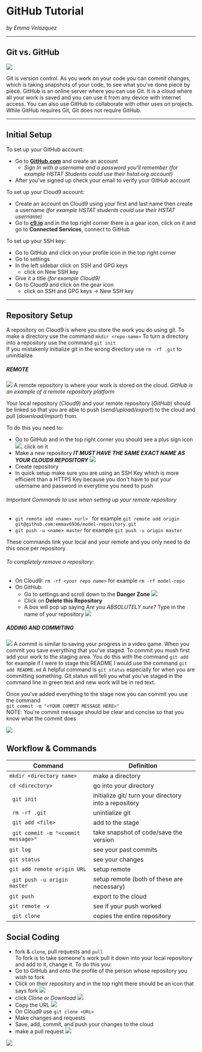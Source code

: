 # GitHub Tutorial

_by Emma Velazquez_

---
## Git vs. GitHub

![](https://preview.c9users.io/emmav6936/github-learning/github-tutorial/Octocat.png?_c9_id=livepreview0&_c9_host=https://ide.c9.io)

Git is version control. As you work on your code you can commit changes, which is taking snapshots of your code, to see what you've done piece by piece. GitHub is an online server where you can use Git. It is a cloud where all your work is saved and you can use it from any device with internet access. You can also use GitHub to collaborate with other uses on projects. While GitHub requires Git, Git does not require GitHub.

---
## Initial Setup
To set up your GitHub account:   
* Go to [**GitHub.com**](https://github.com/) and create an account  
    * _Sign In with a username and a password you'll remember (for example HSTAT Students could use their hstat.org account)_
* After you've signed up check your email to verify your GitHub account

To set up your Cloud9 account:
* Create an account on Cloud9 using your first and last name then create a username _(for example HSTAT students could use their HSTAT username)_
* Go to [**c9.io**](https://c9.io/) and in the top right corner there is a gear icon, click on it and go to **Connected Services**, connect to GitHub

To set up your SSH key:
* Go to GitHub and click on your profile icon in the top right corner
* Go to settings
* In the left sidebar click on SSH and GPG keys
    * click on New SSH key
* Give it a title _(for example Cloud9)_
* Go to Cloud9 and click on the gear icon 
    * click on SSH and GPG keys ->  New SSH key
---
## Repository Setup

A repository on Cloud9 is where you store the work you do using git.
To make a directory use the command ```mkdir <repo-name>```
To turn a directory into a repository use the command ```git init```  
If you mistakenly initialize git in the wrong directory use ```rm -rf .git``` to uninitialize.

#####  REMOTE
![](https://preview.c9users.io/emmav6936/github-learning/github-tutorial/remote%20repository%20image.png?_c9_id=livepreview2&_c9_host=https://ide.c9.io)
A remote repository is where your work is stored on the cloud. _GitHub is an example of a remote repository platform_

Your local repository (_Cloud9_) and your remote repository (_GitHub_) should be linked so that you are able to push (_send/upload/export_) to the cloud and pull (_download/import_) from.

To do this you need to:  
* Go to GitHub and in the top right corner you should see a plus sign icon ![](https://preview.c9users.io/emmav6936/github-learning/github-tutorial/plus%20icon.png?_c9_id=livepreview4&_c9_host=https://ide.c9.io), click on it
* Make a new repository _**IT MUST HAVE THE SAME EXACT NAME AS YOUR CLOUD9 REPOSITORY**_ ![](https://preview.c9users.io/emmav6936/github-learning/github-tutorial/create%20a%20new%20repo.png?_c9_id=livepreview7&_c9_host=https://ide.c9.io)
* Create repository
* In quick setup make sure you are using an SSH Key which is more efficient than a HTTPS Key because you don't have to put your username and password in everytime you need to push

###### Important Commands to use when setting up your remote repository

* ```git remote add <name> <url> ``` for example ```git remote add origin git@github.com:emmav6936/model-repository.git ```
* ```git push -u <name> master``` for example ```git push -u origin master``` 

These commands link your local and your remote and you only need to do this once per repository 

###### To completely remove a repository:
* On Cloud9: ```rm -rf <your repo name>``` for example ```rm -rf model-repo```
* On GitHub: 
    * Go to settings and scroll down to the **Danger Zone** ![](https://preview.c9users.io/emmav6936/github-learning/github-tutorial/danger%20zone.png?_c9_id=livepreview5&_c9_host=https://ide.c9.io)
    * Click on **Delete this Repository**
    * A box will pop up saying _Are you ABSOLUTELY sure?_ Type in the name of your repository ![](https://preview.c9users.io/emmav6936/github-learning/github-tutorial/are%20you%20absolutely%20sure.png?_c9_id=livepreview6&_c9_host=https://ide.c9.io)

##### ADDING AND COMMITING
![](https://preview.c9users.io/emmav6936/github-learning/github-tutorial/Screen%20Shot%202016-10-27%20at%2011.27.47%20AM.png?_c9_id=livepreview1&_c9_host=https://ide.c9.io)
A commit is similar to saving your progress in a video game. When you commit you save everything that you've staged. To commit you mush first add your work to the staging area. You do this with the command ```git add``` for example if I were to stage this README I would use the command ```git add README.md```
A helpful command is ```git status``` especially for when you are committing something. Git status will tell you what you've staged in the command line in green text and new work will be in red text.

Once you've added everything to the stage now you can commit you use the command   
```git commit -m "<YOUR COMMIT MESSAGE HERE>"```  
NOTE: You're commit message should be clear and concise so that you know what the commit does

![](https://preview.c9users.io/emmav6936/github-learning/github-tutorial/Screen%20Shot%202016-10-27%20at%207.51.21%20AM.png?_c9_id=livepreview8&_c9_host=https://ide.c9.io)

## Workflow & Commands

Command | Definition
---------|------------
```mkdir <directory name>``` |make a directory
```cd <directory> ```| go into your directory
``` git init``` |initialize git/ turn your directory into a repository
``` rm -rf .git``` | unintialize git 
``` git add <file>``` |add to the stage
``` git commit -m "<commit message>"``` |take snapshot of code/save the version
```git log``` |see your past commits
 ```git status``` |see your changes
 ```git add remote origin URL``` |setup remote 
 ``` git push -u origin master```| setup remote (both of these are necessary)
 ```git push``` |export to the cloud
 ```git remote -v``` |see if your push worked
 ``` git clone``` | copies the entire repository

## Social Coding
 * fork & `clone`, pull requests and `pull`  
To fork is to take someone's work pull it down into your local repository and add to it, change it.
To do this you:
* Go to GitHub and onto the profile of the person whose repository you wish to fork 
* Click on their repository and in the top right there should be an icon that says fork ![](https://preview.c9users.io/emmav6936/github-learning/github-tutorial/Screen%20Shot%202016-10-27%20at%201.07.32%20PM.png?_c9_id=livepreview0&_c9_host=https://ide.c9.io)
* click _Clone or Download_ ![](https://preview.c9users.io/emmav6936/github-learning/github-tutorial/Screen%20Shot%202016-10-27%20at%201.07.46%20PM.png?_c9_id=livepreview2&_c9_host=https://ide.c9.io)
* Copy the URL ![](https://preview.c9users.io/emmav6936/github-learning/github-tutorial/Screen%20Shot%202016-10-27%20at%201.07.58%20PM.png?_c9_id=livepreview3&_c9_host=https://ide.c9.io)
* On Cloud9 use ```git clone <URL>``` 
* Make changes and requests 
* Save, add, commit, and push your changes to the cloud
* make a pull request ![](https://preview.c9users.io/emmav6936/github-learning/github-tutorial/pull%20request%20icon.PNG?_c9_id=livepreview0&_c9_host=https://ide.c9.io)

![](https://preview.c9users.io/emmav6936/github-learning/github-tutorial/fork%20and%20clone.png?_c9_id=livepreview3&_c9_host=https://ide.c9.io)